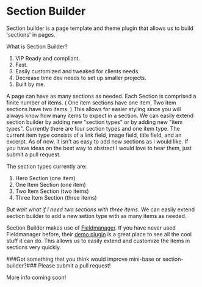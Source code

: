 # Section Builder

Section builder is a page template and theme plugin that allows us to build 'sections' in pages.

What is Section Builder?  
1. VIP Ready and compliant.  
2. Fast.  
3. Easily customized and tweaked for clients needs.  
4. Decrease time dev needs to set up smaller projects.  
5. Built by me.  

A page can have as many sections as needed. Each Section is comprised a finite number of items. ( One item sections have one item, Two item sections have two items. ) This allows for easier styling since you will always know how many items to expect in a section. We can easily extend section builder by adding new "section types" or by adding new "item types". Currently there are four section types and one item type. The current item type consists of a link field, image field, title field, and an excerpt. As of now, it isn't as easy to add new sections as I would like. If you have ideas on the best way to abstract I would love to hear them, just submit a pull request.

The section types currently are:  
1. Hero Section (one item)  
2. One Item Section (one item)  
3. Two Item Section (two items)  
4. Three Item Section (three items)  

_But wait what if I need two sections with three items._ We can easily extend section builder to add a new setion type with as many items as needed.

Section Builder makes use of [Fieldmanager](https://github.com/alleyinteractive/wordpress-fieldmanager). If you have never used Fieldmanager before, their [demo plugin](https://github.com/alleyinteractive/fieldmanager-demos/tree/master/lib) is a great place to see all the cool stuff it can do. This allows us to easily extend and customize the items in sections very quickly.

###Got something that you think would improve mini-base or section-builder?###
Please submit a pull request!

More info coming soon!
